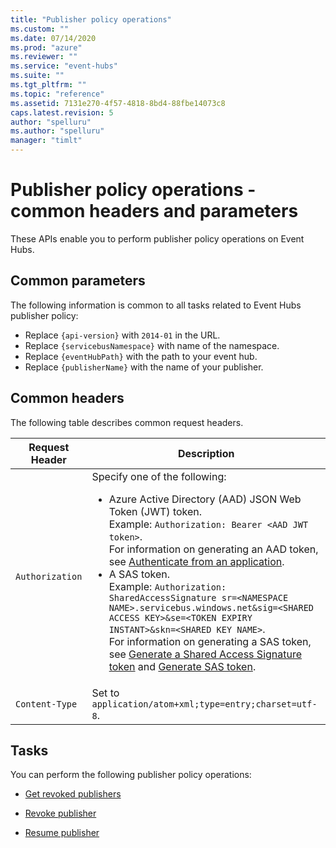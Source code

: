 ```yaml
---
title: "Publisher policy operations"
ms.custom: ""
ms.date: 07/14/2020
ms.prod: "azure"
ms.reviewer: ""
ms.service: "event-hubs"
ms.suite: ""
ms.tgt_pltfrm: ""
ms.topic: "reference"
ms.assetid: 7131e270-4f57-4818-8bd4-88fbe14073c8
caps.latest.revision: 5
author: "spelluru"
ms.author: "spelluru"
manager: "timlt"
---
```

# Publisher policy operations - common headers and parameters
These APIs enable you to perform publisher policy operations on Event Hubs.  
  
## Common parameters
 The following information is common to all tasks related to Event Hubs publisher policy:  
  
-   Replace `{api-version}` with `2014-01` in the URL.    
-   Replace `{servicebusNamespace}` with name of the namespace.   
-   Replace `{eventHubPath}` with the path to your event hub.    
-   Replace `{publisherName}` with the name of your publisher.  
  
## Common headers

 The following table describes common request headers. 
  
|Request Header|Description|  
|--------------------|-----------------|  
|`Authorization`| Specify one of the following:<ul><li> Azure Active Directory (AAD) JSON Web Token (JWT) token. <br/>Example: `Authorization: Bearer <AAD JWT token>`. <br/>For information on generating an AAD token, see [Authenticate from an application](https://docs.microsoft.com/azure/event-hubs/authenticate-application#authenticate-from-an-application).</li><li>A SAS token. <br/>Example: `Authorization: SharedAccessSignature sr=<NAMESPACE NAME>.servicebus.windows.net&sig=<SHARED ACCESS KEY>&se=<TOKEN EXPIRY INSTANT>&skn=<SHARED KEY NAME>`. <br/>For information on generating a SAS token, see [Generate a Shared Access Signature token](https://docs.microsoft.com/azure/service-bus-messaging/service-bus-sas#generate-a-shared-access-signature-token) and [Generate SAS token](generate-sas-token.md).</li></ul> |  
|`Content-Type`|Set to `application/atom+xml;type=entry;charset=utf-8`.|  
  
## Tasks  
 You can perform the following publisher policy operations:  
  
-   [Get revoked publishers](get-revoked-publishers.md)  
  
-   [Revoke publisher](revoke-publisher.md)  
  
-   [Resume publisher](resume-publisher.md)